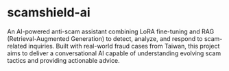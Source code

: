 # scamshield-ai
An AI-powered anti-scam assistant combining LoRA fine-tuning and RAG (Retrieval-Augmented Generation) to detect, analyze, and respond to scam-related inquiries. Built with real-world fraud cases from Taiwan, this project aims to deliver a conversational AI capable of understanding evolving scam tactics and providing actionable advice.
